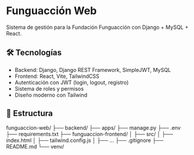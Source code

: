 # Funguacción Web

Sistema de gestión para la Fundación Funguacción con Django + MySQL + React.

## 🛠️ Tecnologías

- Backend: Django, Django REST Framework, SimpleJWT, MySQL
- Frontend: React, Vite, TailwindCSS
- Autenticación con JWT (login, logout, registro)
- Sistema de roles y permisos
- Diseño moderno con Tailwind

## 📁 Estructura

funguaccion-web/
├── backend/
├── apps/
├── manage.py
├── .env
├── requirements.txt
├── funguaccion-frontend/
│ ├── src/
│ ├── index.html
│ ├── tailwind.config.js
│ ├── ...
├── .gitignore
├── README.md
└── venv/
